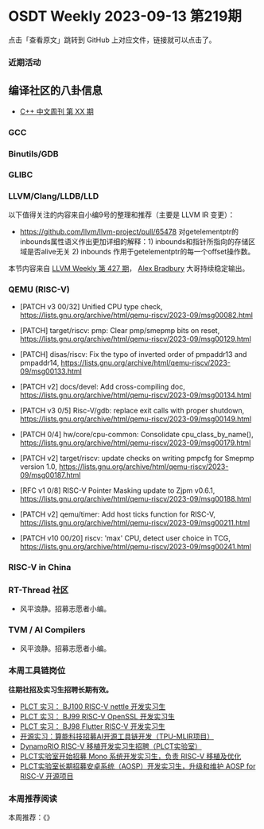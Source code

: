 # OSDT Weekly 2023-09-13 第219期

点击「查看原文」跳转到 GitHub 上对应文件，链接就可以点击了。

### 近期活动

## 编译社区的八卦信息

- [C++ 中文周刊 第 XX 期]()

### GCC

### Binutils/GDB

### GLIBC

### LLVM/Clang/LLDB/LLD


以下值得关注的内容来自小编9号的整理和推荐（主要是 LLVM IR 变更）：

- https://github.com/llvm/llvm-project/pull/65478 对getelementptr的inbounds属性语义作出更加详细的解释：1) inbounds和指针所指向的存储区域是否alive无关 2) inbounds 作用于getelementptr的每一个offset操作数。

本节内容来自 [LLVM Weekly 第 427 期](http://llvmweekly.org/issue/427)，
[Alex Bradbury](https://www.linkedin.com/in/alex-bradbury/) 大哥持续稳定输出。

### QEMU (RISC-V)


- [PATCH v3 00/32] Unified CPU type check,
  https://lists.gnu.org/archive/html/qemu-riscv/2023-09/msg00082.html

- [PATCH] target/riscv: pmp: Clear pmp/smepmp bits on reset,
  https://lists.gnu.org/archive/html/qemu-riscv/2023-09/msg00129.html

- [PATCH] disas/riscv: Fix the typo of inverted order of pmpaddr13 and pmpaddr14,
  https://lists.gnu.org/archive/html/qemu-riscv/2023-09/msg00133.html

- [PATCH v2] docs/devel: Add cross-compiling doc,
  https://lists.gnu.org/archive/html/qemu-riscv/2023-09/msg00134.html

- [PATCH v3 0/5] Risc-V/gdb: replace exit calls with proper shutdown,
  https://lists.gnu.org/archive/html/qemu-riscv/2023-09/msg00149.html

- [PATCH 0/4] hw/core/cpu-common: Consolidate cpu_class_by_name(),
  https://lists.gnu.org/archive/html/qemu-riscv/2023-09/msg00179.html

- [PATCH v2] target/riscv: update checks on writing pmpcfg for Smepmp version 1.0,
  https://lists.gnu.org/archive/html/qemu-riscv/2023-09/msg00187.html

- [RFC v1 0/8] RISC-V Pointer Masking update to Zjpm v0.6.1,
  https://lists.gnu.org/archive/html/qemu-riscv/2023-09/msg00188.html

- [PATCH v2] qemu/timer: Add host ticks function for RISC-V,
  https://lists.gnu.org/archive/html/qemu-riscv/2023-09/msg00211.html

- [PATCH v10 00/20] riscv: 'max' CPU, detect user choice in TCG,
  https://lists.gnu.org/archive/html/qemu-riscv/2023-09/msg00241.html

### RISC-V in China

### RT-Thread 社区

- 风平浪静。招募志愿者小编。

### TVM / AI Compilers

- 风平浪静。招募志愿者小编。

### 本周工具链岗位

**往期社招及实习生招聘长期有效。**

- [PLCT 实习： BJ100 RISC-V nettle 开发实习生](https://mp.weixin.qq.com/s/GEUKRlxILFpdHQbv-yxWQQ)
- [PLCT 实习： BJ99 RISC-V OpenSSL 开发实习生](https://mp.weixin.qq.com/s/pzy6sbW50r3aLw3Dt36oBQ)
- [PLCT 实习： BJ98 Flutter RISC-V 开发实习生](https://mp.weixin.qq.com/s/gQYT_rhtLE8jGg6WWAztDA)
- [开源实习：算能科技招募AI开源工具链开发（TPU-MLIR项目）](https://mp.weixin.qq.com/s/IBJh0ip4k11PzIMZecsWSw)
- [DynamoRIO RISC-V 移植开发实习生招聘（PLCT实验室）](https://mp.weixin.qq.com/s/J_5TjT6DOqeOXJXQI5VQxw)
- [PLCT实验室开始招募 Mono 系统开发实习生，负责 RISC-V 移植及优化](https://mp.weixin.qq.com/s/whEW7Hay1jIP1tBzIPay1A)
- [PLCT实验室长期招募安卓系统（AOSP）开发实习生，升级和维护 AOSP for RISC-V 开源项目](https://mp.weixin.qq.com/s/dJP2cEB1nex2inR5c-cJog)


### 本周推荐阅读

本周推荐：《》
